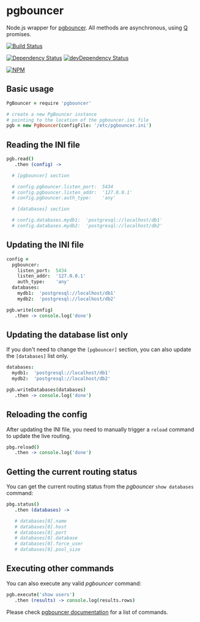 # pgbouncer

Node.js wrapper for [pgbouncer](https://wiki.postgresql.org/wiki/PgBouncer). All methods are asynchronous, using [Q](https://github.com/kriskowal/q) promises.

[![Build Status](https://travis-ci.org/TabDigital/pgbouncer.svg?branch=master)](https://travis-ci.org/TabDigital/pgbouncer)

[![Dependency Status](https://david-dm.org/TabDigital/pgbouncer.png?theme=shields.io)](https://david-dm.org/TabDigital/pgbouncer) 
[![devDependency Status](https://david-dm.org/TabDigital/pgbouncer/dev-status.png?theme=shields.io)](https://david-dm.org/TabDigital/pgbouncer#info=devDependencies)

[![NPM](https://nodei.co/npm/pgbouncer.svg?downloads=true)](https://nodei.co/npm/pgbouncer/)


## Basic usage

```coffee
PgBouncer = require 'pgbouncer'

# create a new PgBouncer instance
# pointing to the location of the pgbouncer.ini file
pgb = new PgBouncer(configFile: '/etc/pgbouncer.ini')
```

## Reading the INI file

```coffee
pgb.read()
   .then (config) ->

  # [pgbouncer] section

  # config.pgbouncer.listen_port:  5434
  # config.pgbouncer.listen_addr:  '127.0.0.1'
  # config.pgbouncer.auth_type:    'any'  

  # [databases] section

  # config.databases.mydb1:  'postgresql://localhost/db1'
  # config.databases.mydb2:  'postgresql://localhost/db2'
```

## Updating the INI file

```coffee
config =
  pgbouncer:
    listen_port:  5434
    listen_addr:  '127.0.0.1'
    auth_type:    'any'  
  databases:
    mydb1:  'postgresql://localhost/db1'
    mydb2:  'postgresql://localhost/db2'

pgb.write(config)
   .then -> console.log('done')
```

## Updating the database list only

If you don't need to change the `[pgbouncer]` section, you can also update the `[databases]` list only.

```coffee
databases:
  mydb1:  'postgresql://localhost/db1'
  mydb2:  'postgresql://localhost/db2'

pgb.writeDatabases(databases)
   .then -> console.log('done')
```

## Reloading the config

After updating the INI file, you need to manually trigger a `reload` command to update the live routing.

```coffee
pbg.reload()
   .then -> console.log('done')
```

## Getting the current routing status

You can get the current routing status from the *pgbouncer* `show databases` command:

```coffee
pbg.status()
   .then (databases) ->

   # databases[0].name
   # databases[0].host
   # databases[0].port
   # databases[0].database
   # databases[0].force_user
   # databases[0].pool_size
```


## Executing other commands

You can also execute any valid *pgbouncer* command:

```coffee
pgb.execute('show users')
   .then (results) -> console.log(results.rows)
```

Please check [pgbouncer documentation](http://pgbouncer.projects.pgfoundry.org/doc/usage.html) for a list of commands.

